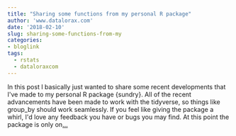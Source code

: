 ```yaml
---
title: "Sharing some functions from my personal R package"
author: 'www.datalorax.com'
date: '2018-02-10'
slug: sharing-some-functions-from-my
categories:
- bloglink
tags:
  - rstats
  - dataloraxcom
---
```


In this post I basically just wanted to share some recent developments that I've made to my personal R package {sundry}. All of the recent advancements have been made to work with the tidyverse, so things like group_by should work seamlessly. If you feel like giving the package a whirl, I'd love any feedback you have or bugs you may find. At this point the package is only on[... <i class="fas fa-external-link-alt"></i>](http://www.dandersondata.com/post/sharing-some-functions-from-my-personal-r-package/)

